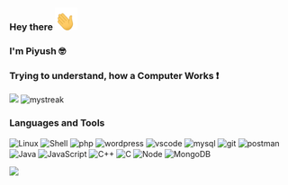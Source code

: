 ### Hey there <img src='gifs/hi.gif' height='40px' width='40px' alt='👋'/>
### I'm Piyush 🤓
### Trying to understand, how a Computer Works ❗ <!-- <img src='gifs/q.gif' height='30px' width='30px' alt='❗'/>  -->


<!--
**PiyushKhurana/PiyushKhurana** is a ✨ _special_ ✨ repository because its `README.md` (this file) appears on your GitHub profile.-->


<!-- <img align="" alt="GIF" src="gifs/code.gif" width="500" height="300" /> -->

<!--Here are some ideas to get you started:

- 🔭 I’m currently working on ...
- 🌱 I’m currently learning ...
- 👯 I’m looking to collaborate on ...
- 🤔 I’m looking for help with ...
- 💬 Ask me about ...
- 📫 How to reach me: ...
- 😄 Pronouns: ...
- ⚡ Fun fact: ...
-->

 <img src="https://github-readme-stats.vercel.app/api?username=PiyushKhurana&show_icons=true&count_private=true&theme=tokyonight&hide=stars&include_all_commits=true"/>
 
 <img src="https://github-readme-streak-stats.herokuapp.com/?user=PiyushKhurana&theme=tokyonight" alt="mystreak"/>

### Languages and Tools
<p align="left">
<img align="center" src="https://cdn.jsdelivr.net/npm/simple-icons@3.0.1/icons/linux.svg" alt="Linux" height="30" width="40" />
<img align="center" src="https://cdn.jsdelivr.net/npm/simple-icons@3.0.1/icons/powershell.svg" alt="Shell" height="30" width="40" />
<img align="center" src="https://cdn.jsdelivr.net/npm/simple-icons@3.0.1/icons/php.svg" alt="php" height="30" width="40" />
<img align="center" src="https://cdn.jsdelivr.net/npm/simple-icons@3.0.1/icons/wordpress.svg" alt="wordpress" height="30" width="40" />
<img align="center" src="https://cdn.jsdelivr.net/npm/simple-icons@3.0.1/icons/visualstudio.svg" alt="vscode" height="30" width="40" />
<img align="center" src="https://cdn.jsdelivr.net/npm/simple-icons@3.0.1/icons/mysql.svg" alt="mysql" height="30" width="40" />
<img align="center" src="https://cdn.jsdelivr.net/npm/simple-icons@3.0.1/icons/git.svg" alt="git" height="30" width="40" />
<img align="center" src="https://cdn.jsdelivr.net/npm/simple-icons@3.0.1/icons/postman.svg" alt="postman" height="30" width="40" />
<img align="center" src="https://cdn.jsdelivr.net/npm/simple-icons@3.0.1/icons/java.svg" alt="Java" height="30" width="40" />
<img align="center" src="https://cdn.jsdelivr.net/npm/simple-icons@3.0.1/icons/javascript.svg" alt="JavaScript" height="30" width="40" />
<img align="center" src="https://cdn.jsdelivr.net/npm/simple-icons@3.0.1/icons/cplusplus.svg" alt="C++" height="30" width="40" />
<img align="center" src="https://cdn.jsdelivr.net/npm/simple-icons@3.0.1/icons/c.svg" alt="C" height="30" width="40" />
<img align="center" src="https://cdn.jsdelivr.net/npm/simple-icons@3.0.1/icons/node-dot-js.svg" alt="Node" height="30" width="40" />
<img align="center" src="https://cdn.jsdelivr.net/npm/simple-icons@3.0.1/icons/mongodb.svg" alt="MongoDB" height="30" width="40" />
</p>

<!--   Top langs -->

<!-- <img src="https://github-readme-stats.vercel.app/api/top-langs/?username=PiyushKhurana&layout=compact&exclude_repo=Polls-WebApp&theme=tokyonight" /> -->



<!-- ![Piyush github activity graph](https://activity-graph.herokuapp.com/graph?username=PiyushKhurana&theme=react-dark) -->

<!-- Visitor label   -->

![](https://visitor-badge.glitch.me/badge?page_id=PiyushKhurana.PiyushKhurana)
